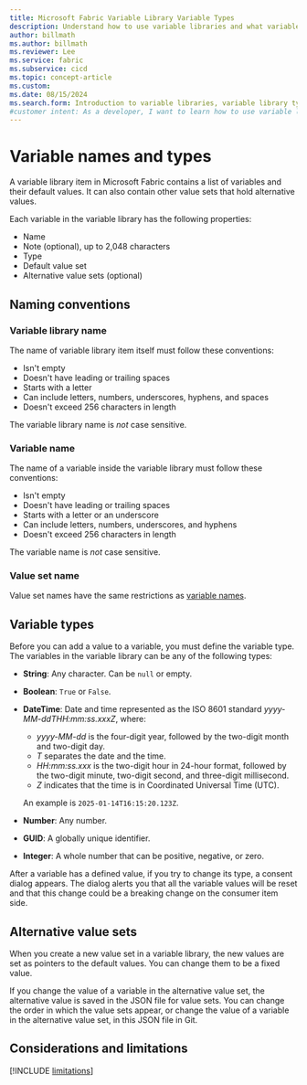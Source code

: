 ```yaml
---
title: Microsoft Fabric Variable Library Variable Types
description: Understand how to use variable libraries and what variable types are allowed.
author: billmath
ms.author: billmath
ms.reviewer: Lee
ms.service: fabric
ms.subservice: cicd
ms.topic: concept-article
ms.custom:
ms.date: 08/15/2024
ms.search.form: Introduction to variable libraries, variable library types, variable types
#customer intent: As a developer, I want to learn how to use variable libraries and which variable types exist, so that I can manage my content lifecycle.
---
```


# Variable names and types 

A variable library item in Microsoft Fabric contains a list of variables and their default values. It can also contain other value sets that hold alternative values.

Each variable in the variable library has the following properties:

- Name
- Note (optional), up to 2,048 characters
- Type
- Default value set
- Alternative value sets (optional)

## Naming conventions

### Variable library name

The name of variable library item itself must follow these conventions:

- Isn't empty
- Doesn't have leading or trailing spaces
- Starts with a letter
- Can include letters, numbers, underscores, hyphens, and spaces
- Doesn't exceed 256 characters in length

The variable library name is *not* case sensitive.

### Variable name

The name of a variable inside the variable library must follow these conventions:

- Isn't empty
- Doesn't have leading or trailing spaces
- Starts with a letter or an underscore
- Can include letters, numbers, underscores, and hyphens
- Doesn't exceed 256 characters in length

The variable name is *not* case sensitive.

### Value set name

Value set names have the same restrictions as [variable names](#variable-name).

## Variable types

Before you can add a value to a variable, you must define the variable type.
The variables in the variable library can be any of the following types:

- **String**: Any character. Can be `null` or empty.
- **Boolean**: `True` or `False`.
- **DateTime**: Date and time represented as the ISO 8601 standard *yyyy-MM-ddTHH:mm:ss.xxxZ*, where:
  - *yyyy-MM-dd* is the four-digit year, followed by the two-digit month and two-digit day.
  - *T* separates the date and the time.
  - *HH:mm:ss.xxx* is the two-digit hour in 24-hour format, followed by the two-digit minute, two-digit second, and three-digit millisecond.
  - *Z* indicates that the time is in Coordinated Universal Time (UTC).
  
  An example is `2025-01-14T16:15:20.123Z`.
- **Number**: Any number.
- **GUID**: A globally unique identifier.
- **Integer**: A whole number that can be positive, negative, or zero.

After a variable has a defined value, if you try to change its type, a consent dialog appears. The dialog alerts you that all the variable values will be reset and that this change could be a breaking change on the consumer item side.

## Alternative value sets

When you create a new value set in a variable library, the new values are set as pointers to the default values. You can change them to be a fixed value.

If you change the value of a variable in the alternative value set, the alternative value is saved in the JSON file for value sets. You can change the order in which the value sets appear, or change the value of a variable in the alternative value set, in this JSON file in Git.

## Considerations and limitations

[!INCLUDE [limitations](../includes/variable-library-limitations.md)]
